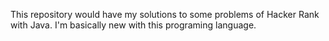 This repository would have my solutions to some problems of Hacker Rank with Java. I'm basically new with this programing language.
